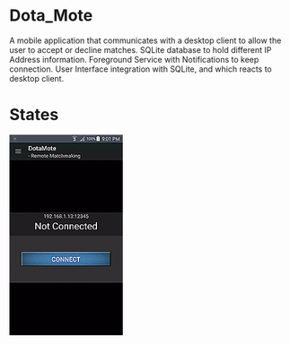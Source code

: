 # Dota_Mote

A mobile application that communicates with a desktop client to allow the user to accept or decline matches.
SQLite database to hold different IP Address information. Foreground Service with Notifications to keep 
connection. User Interface integration with SQLite, and which reacts to desktop client.

# States 
![Example Image](/website/static/states.gif?raw=true)
